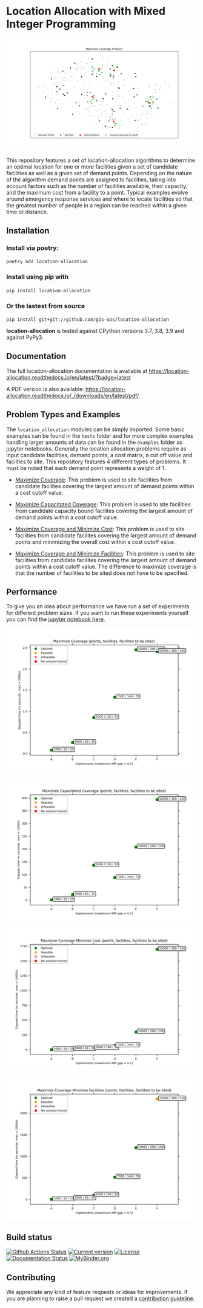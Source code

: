 # Location Allocation with Mixed Integer Programming

![Maximize Coverage Example](/examples/img/maximize_coverage_example.png?raw=true "Maximize Coverage Example Problem")

This repository features a set of location-allocation algorithms to determine an optimal location for one or more facilities given a set of candidate facilities as well as a given set of demand points. Depending on the nature of the algorithm demand points are assigned to facilities, taking into account factors such as the number of facilities available, their capacity, and the maximum cost from a facility to a point. Typical examples evolve around emergency response services and where to locate facilities so that the greatest number of people in a region can be reached within a given time or distance. 

## Installation

### Install via poetry:

`poetry add location-allocation`

### Install using pip with

`pip install location-allocation`

### Or the lastest from source

`pip install git+git://github.com/gis-ops/location-allocation`

**location-allocation** is tested against CPython versions 3.7, 3.8, 3.9 and against PyPy3. 


## Documentation
 
The full location-allocation documentation is available at
https://location-allocation.readthedocs.io/en/latest/?badge=latest

A PDF version is also available:
https://location-allocation.readthedocs.io/_/downloads/en/latest/pdf/

## Problem Types and Examples

The `location_allocation` modules can be simply imported. Some basic examples can be found in the `tests` folder and for more complex examples handling larger amounts of data can be found in the `examples` folder as jupyter notebooks. Generally the location allocation problems require as input candidate facilities, demand points, a cost matrix, a cut off value and facilties to site. This repository features 4 different types of problems. It must be noted that each demand point represents a weight of 1.

- [Maximize Coverage](/examples/maximize_coverage.ipynb): This problem is used to site facilities from candidate facilites covering the largest amount of demand points within a cost cutoff value.

- [Maximize Capacitated Coverage](/examples/maximize_coverage_capacitated.ipynb): This problem is used to site facilities from candidate capacity bound facilites covering the largest amount of demand points within a cost cutoff value.

- [Maximize Coverage and Minimize Cost](/examples/maximize_coverage_minimize_cost.ipynb): This problem is used to site facilities from candidate facilites covering the largest amount of demand points and minimizing the overall cost within a cost cutoff value.

- [Maximize Coverage and Minimize Facilities](/examples/maximize_coverage_minimize_facilities.ipynb): This problem is used to site facilities from candidate facilites covering the largest amount of demand points within a cost cutoff value. The difference to maximize coverage is that the number of facilities to be sited does not have to be specified.


## Performance

To give you an idea about performance we have run a set of experiments for different problem sizes. If you want to run these experiments yourself you can find the [jupyter notebook here](/examples/performance.ipynb).

![Maximize Coverage Performance](/examples/img/maximize_coverage.png?raw=true "Maximize Coverage")

![Maximize Capacitated Coverage Performance](/examples/img/maximize_coverage_capacitated.png?raw=true "Maximize Capacitated Coverage")

![Maximize Coverage Minimize Cost Performance](/examples/img/maximize_coverage_minimize_cost.png?raw=true "Maximize Coverage Minimize Cost")

![Maximize Coverage Minimize Facilities Performance](/examples/img/maximize_coverage_minimize_facilities.png?raw=true "Maximize Coverage Minimize Facilities")

## Build status

[![Github Actions Status](https://github.com/gis-ops/location-allocation/workflows/CI/badge.svg?branch=master)](https://github.com/gis-ops/location-allocation/actions)
[![Current version](https://badge.fury.io/gh/gis-ops%2Flocation-allocation.svg)](https://github.com/gis-ops/location-allocation/releases)
[![License](https://img.shields.io/badge/license-GPL-blue.svg)](https://github.com/gis-ops/location-allocation/blob/master/LICENSE)
[![Documentation Status](https://readthedocs.org/projects/location-allocation/badge/?version=latest)](https://location-allocation.readthedocs.io/en/latest/?badge=latest)
[![MyBinder.org](https://mybinder.org/badge_logo.svg)](https://mybinder.org/v2/gh/gis-ops/location-allocation/master?filepath=examples)


## Contributing

We appreciate any kind of feature requests or ideas for improvements. If you are planning to raise a pull request we created a [contribution guideline](https://github.com/gis-ops/location-allocation/blob/master/CONTRIBUTING.md).

